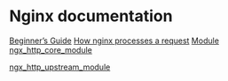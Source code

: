 # Nginx documentation

[Beginner’s Guide](http://nginx.org/en/docs/beginners_guide.html)
[How nginx processes a request](http://nginx.org/en/docs/http/request_processing.html)
[Module ngx_http_core_module](http://nginx.org/en/docs/http/ngx_http_core_module.html#location)


[ngx_http_upstream_module](http://nginx.org/en/docs/http/ngx_http_upstream_module.html)

